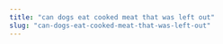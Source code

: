 ```yaml
---
title: "can dogs eat cooked meat that was left out"
slug: "can-dogs-eat-cooked-meat-that-was-left-out"
---
```


